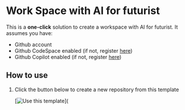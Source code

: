 # Work Space with AI for futurist


This is a __one-click__ solution to create a workspace with AI for futurist. It assumes you have:

- Github account
- Github CodeSpace enabled (if not, register [here](https://github.com/features/codespaces))
- Github Copilot enabled (if not, register [here](https://github.com/features/copilot))



## How to use

1. Click the button below to create a new repository from this template

   [![Use this template](https://img.shields.io/badge/Use%20this%20template-2ea44f?style=for-the-badge&logo=github)](
